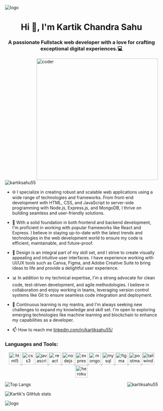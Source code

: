 ![logo](https://camo.githubusercontent.com/0b5f431a318eb824e40b630d869b6a8629d4c86eeb84910b72e15e30ce4e482f/68747470733a2f2f7172616e676572732e636f6d2f77702d636f6e74656e742f75706c6f6164732f323032312f30392f42616e6e65722d496e74726f64756374696f6e2d746f2d33442d416e696d6174696f6e2e706e67)

<h1 align="center">Hi 👋, I'm Kartik Chandra Sahu</h1>
<h3 align="center">A passionate Fullstack web developer with a love for crafting exceptional digital experiences.💻</h3>

<p ><img src="https://camo.githubusercontent.com/5ddf73ad3a205111cf8c686f687fc216c2946a75005718c8da5b837ad9de78c9/68747470733a2f2f7468756d62732e6766796361742e636f6d2f4576696c4e657874446576696c666973682d736d616c6c2e676966" alt="coder" align="right" width="400"></p>

<p align="left"> <img src="https://komarev.com/ghpvc/?username=kartiksahu55&label=Profile%20views&color=0e75b6&style=flat" alt="kartiksahu55" /> </p>

- 🌐 I specialize in creating robust and scalable web applications using a wide range of technologies and frameworks. From front-end development with HTML, CSS, and JavaScript to server-side programming with Node.js, Express.js, and MongoDB, I thrive on building seamless and user-friendly solutions.

- 🔨 With a solid foundation in both frontend and backend development, I'm proficient in working with popular frameworks like React and Express. I believe in staying up-to-date with the latest trends and technologies in the web development world to ensure my code is efficient, maintainable, and future-proof.

- 🎨 Design is an integral part of my skill set, and I strive to create visually appealing and intuitive user interfaces. I have experience working with UI/UX tools such as Canva, Figma, and Adobe Creative Suite to bring ideas to life and provide a delightful user experience.

- 📊 In addition to my technical expertise, I'm a strong advocate for clean code, test-driven development, and agile methodologies. I believe in collaboration and enjoy working in teams, leveraging version control systems like Git to ensure seamless code integration and deployment.

- 🌱 Continuous learning is my mantra, and I'm always seeking new challenges to expand my knowledge and skill set. I'm open to exploring emerging technologies like machine learning and blockchain to enhance my capabilities as a developer.

- 📫 How to reach me [linkedin.com/in/kartiksahu55/](linkedin.com/in/kartiksahu55/)



<h3 align="left">Languages and Tools:</h3>
<p align="center"> <a href="https://www.w3.org/html/" target="_blank" rel="noreferrer"> <img src="https://seeklogo.com/images/H/html5-logo-EF92D240D7-seeklogo.com.png" alt="html5" width="40" height="40"/> </a> <img src="https://upload.wikimedia.org/wikipedia/commons/thumb/6/62/CSS3_logo.svg/800px-CSS3_logo.svg.png" alt="css3" width="40" height="40"/> <a href="https://developer.mozilla.org/en-US/docs/Web/JavaScript" target="_blank" rel="noreferrer"> <img src="https://upload.wikimedia.org/wikipedia/commons/thumb/d/d4/Javascript-shield.svg/1200px-Javascript-shield.svg.png" alt="javascript" width="40" height="40"/> </a> <a href="https://reactjs.org/" target="_blank" rel="noreferrer"> <img src="https://www.svgrepo.com/show/452092/react.svg" alt="react" width="40" height="40"/> </a> <a href="https://nodejs.org" target="_blank" rel="noreferrer"> <img src="https://seeklogo.com/images/N/nodejs-logo-FBE122E377-seeklogo.com.png" alt="nodejs" width="40" height="40"/> </a> <a href="https://expressjs.com" target="_blank" rel="noreferrer"> <img src="https://w7.pngwing.com/pngs/925/447/png-transparent-express-js-node-js-javascript-mongodb-node-js-text-trademark-logo.png" alt="express" width="40" height="40"/> </a> <a href="https://www.mongodb.com/" target="_blank" rel="noreferrer"> <img src="https://www.svgrepo.com/download/331488/mongodb.svg" alt="mongodb" width="40" height="40"/> </a> <a href="https://www.mysql.com/" target="_blank" rel="noreferrer"> <img src="https://www.svgrepo.com/show/303251/mysql-logo.svg" alt="mysql" width="40" height="40"/> </a> <a href="https://www.figma.com/" target="_blank" rel="noreferrer"> <img src="https://www.vectorlogo.zone/logos/figma/figma-icon.svg" alt="figma" width="40" height="40"/> </a> <a href="https://postman.com" target="_blank" rel="noreferrer"> <img src="https://www.vectorlogo.zone/logos/getpostman/getpostman-icon.svg" alt="postman" width="40" height="40"/> </a> <a href="https://tailwindcss.com/" target="_blank" rel="noreferrer"> <img src="https://www.vectorlogo.zone/logos/tailwindcss/tailwindcss-icon.svg" alt="tailwind" width="40" height="40"/> </a> <a href="https://heroku.com" target="_blank" rel="noreferrer"> <img src="https://www.vectorlogo.zone/logos/heroku/heroku-icon.svg" alt="heroku" width="40" height="40"/> </a></p>  

![Top Langs](https://github-readme-stats.vercel.app/api/top-langs/?username=kartiksahu55&layout=compact)
<img align="right" src="https://github-readme-streak-stats.herokuapp.com/?user=kartiksahu55&" alt="kartiksahu55" />

![Kartik's GitHub stats](https://github-readme-stats.vercel.app/api?username=kartiksahu55&show_icons=true&theme=radical)


![logo](https://repository-images.githubusercontent.com/588181932/e36ec678-7984-4cdd-8e4c-a3932772ff8e)
